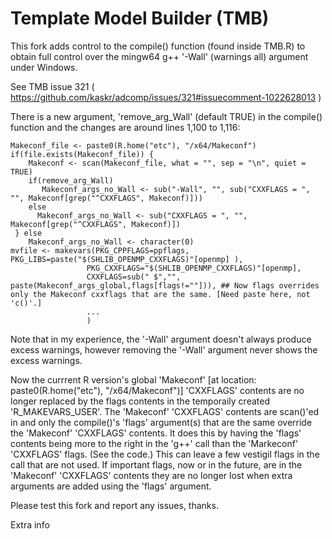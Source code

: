 Template Model Builder (TMB)
============================

This fork adds control to the compile() function (found inside TMB.R) to obtain full control over the mingw64 g++ '-Wall' (warnings all) argument under Windows.

See TMB issue 321  ( https://github.com/kaskr/adcomp/issues/321#issuecomment-1022628013 )

There is a new argument, 'remove_arg_Wall' (default TRUE) in the compile() function and the changes are around lines 1,100 to 1,116:


    Makeconf_file <- paste0(R.home("etc"), "/x64/Makeconf")
    if(file.exists(Makeconf_file)) {
        Makeconf <- scan(Makeconf_file, what = "", sep = "\n", quiet = TRUE)
        if(remove_arg_Wall)
           Makeconf_args_no_Wall <- sub("-Wall", "", sub("CXXFLAGS = ", "", Makeconf[grep("^CXXFLAGS", Makeconf)]))
        else
          Makeconf_args_no_Wall <- sub("CXXFLAGS = ", "", Makeconf[grep("^CXXFLAGS", Makeconf)])
     } else
        Makeconf_args_no_Wall <- character(0)
    mvfile <- makevars(PKG_CPPFLAGS=ppflags, PKG_LIBS=paste("$(SHLIB_OPENMP_CXXFLAGS)"[openmp] ),
                     PKG_CXXFLAGS="$(SHLIB_OPENMP_CXXFLAGS)"[openmp],
                     CXXFLAGS=sub(" $","", paste(Makeconf_args_global,flags[flags!=""])), ## Now flags overrides only the Makeconf cxxflags that are the same. [Need paste here, not 'c()'.]
                     ...
                     )     
        
Note that in my experience, the '-Wall' argument doesn't always produce excess warnings, however removing the '-Wall' argument never shows the excess warnings.  
       
Now the currrent R version's global 'Makeconf' [at location: paste0(R.home("etc"), "/x64/Makeconf")] 'CXXFLAGS' contents are no longer replaced by the flags contents 
in the temporaily created 'R_MAKEVARS_USER'. The 'Makeconf' 'CXXFLAGS' contents are scan()'ed in and only the compile()'s 'flags' argument(s) that are the same override the 'Makeconf' 'CXXFLAGS' contents. It does this by having the 'flags' contents being more to the right in the 'g++' call than the 'Markeconf' 'CXXFLAGS' flags. (See the code.) This can leave a few vestigil flags in the call that are not used. If important flags, now or in the future, are in the 'Makeconf' 'CXXFLAGS' contents they are no longer lost when extra arguments are added using the 'flags' argument.
    
   
    
Please test this fork and report any issues, thanks.     

Extra info




